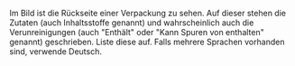 Im Bild ist die Rückseite einer Verpackung zu sehen. Auf dieser stehen die Zutaten (auch Inhaltsstoffe genannt) und wahrscheinlich auch die Verunreinigungen (auch "Enthält" oder "Kann Spuren von enthalten" genannt) geschrieben. Liste diese auf. Falls mehrere Sprachen vorhanden sind, verwende Deutsch.
